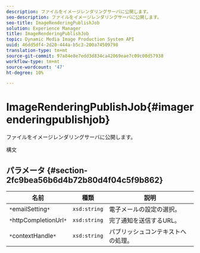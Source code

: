 ```yaml
---
description: ファイルをイメージレンダリングサーバに公開します。
seo-description: ファイルをイメージレンダリングサーバに公開します。
seo-title: ImageRenderingPublishJob
solution: Experience Manager
title: ImageRenderingPublishJob
topic: Dynamic Media Image Production System API
uuid: 46dd5df4-2d20-444a-b5c3-200a74509798
translation-type: tm+mt
source-git-commit: 97a84e8e7edd3d834ca42069eae7c09c00d57938
workflow-type: tm+mt
source-wordcount: '47'
ht-degree: 10%

---
```



# ImageRenderingPublishJob{#imagerenderingpublishjob}

ファイルをイメージレンダリングサーバに公開します。

構文

## パラメータ {#section-2fc9bea56b6d4b72b80d4f04c5f9b862}

| 名前 | 種類 | 説明 |
|---|---|---|
| `*`emailSetting`*` | `xsd:string` | 電子メールの設定の選択。 |
| `*`httpCompletionUrl`*` | `xsd:string` | 完了通知を送信するURL。 |
| `*`contextHandle`*` | `xsd:string` | パブリッシュコンテキストへの処理。 |

